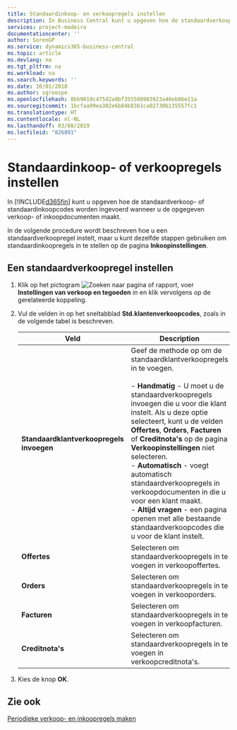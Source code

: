 ```yaml
---
title: Standaardinkoop- en verkoopregels instellen
description: In Business Central kunt u opgeven hoe de standaardverkoop- of standaardinkoopcodes worden ingevoerd wanneer u de opgegeven verkoop- of inkoopdocumenten maakt.
services: project-madeira
documentationcenter: ''
author: SorenGP
ms.service: dynamics365-business-central
ms.topic: article
ms.devlang: na
ms.tgt_pltfrm: na
ms.workload: na
ms.search.keywords: ''
ms.date: 10/01/2018
ms.author: sgroespe
ms.openlocfilehash: 8bb9019c475d2a0bf355508903923a48eb86e11a
ms.sourcegitcommit: 1bcfaa99ea302e6b84b8361ca02730b135557fc1
ms.translationtype: HT
ms.contentlocale: nl-NL
ms.lasthandoff: 03/08/2019
ms.locfileid: "826891"
---
```

# <a name="set-up-standard-sales-or-purchase-lines"></a>Standaardinkoop- of verkoopregels instellen
In [!INCLUDE[d365fin](../../includes/d365fin_md.md)] kunt u opgeven hoe de standaardverkoop- of standaardinkoopcodes worden ingevoerd wanneer u de opgegeven verkoop- of inkoopdocumenten maakt.  

In de volgende procedure wordt beschreven hoe u een standaardverkoopregel instelt, maar u kunt dezelfde stappen gebruiken om standaardinkoopregels in te stellen op de pagina **Inkoopinstellingen**.  

## <a name="to-set-up-a-standard-sales-line"></a>Een standaardverkoopregel instellen  

1.  Klik op het pictogram ![Zoeken naar pagina of rapport](../../media/ui-search/search_small.png "pictogram Zoeken naar pagina of rapport"), voer **Instellingen van verkoop en tegoeden** in en klik vervolgens op de gerelateerde koppeling.  
2.  Vul de velden in op het sneltabblad **Std.klantenverkoopcodes**, zoals in de volgende tabel is beschreven.  

    |Veld|Description|  
    |---------------------------------|---------------------------------------|  
    |**Standaardklantverkoopregels invoegen**|Geef de methode op om de standaardklantverkoopregels in te voegen.<br /><br /> -   **Handmatig** - U moet u de standaardverkoopregels invoegen die u voor die klant instelt. Als u deze optie selecteert, kunt u de velden **Offertes**, **Orders**, **Facturen** of **Creditnota's** op de pagina **Verkoopinstellingen** niet selecteren.<br />-   **Automatisch** - voegt automatisch standaardverkoopregels in verkoopdocumenten in die u voor een klant maakt.<br />-   **Altijd vragen** - een pagina openen met alle bestaande standaardverkoopcodes die u voor de klant instelt.|  
    |**Offertes**|Selecteren om standaardverkoopregels in te voegen in verkoopoffertes.|  
    |**Orders**|Selecteren om standaardverkoopregels in te voegen in verkooporders.|  
    |**Facturen**|Selecteren om standaardverkoopregels in te voegen in verkoopfacturen.|  
    |**Creditnota's**|Selecteren om standaardverkoopregels in te voegen in verkoopcreditnota's.|  

3.  Kies de knop **OK**.  

## <a name="see-also"></a>Zie ook  
[Periodieke verkoop- en inkoopregels maken](../../sales-how-work-standard-lines.md)

